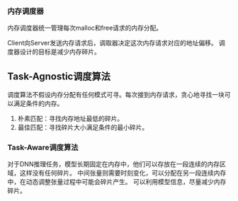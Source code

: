 ### 内存调度器
内存调度器统一管理每次malloc和free请求的内存分配。

Client向Server发送内存请求后，调取器决定这次内存请求对应的地址偏移。
调度器设计的目标是减少内存碎片。

## Task-Agnostic调度算法
调度算法不假设内存分配有任何模式可寻。每次接到内存请求，贪心地寻找一块可以满足条件的内存。
1. 朴素匹配：寻找内存地址最低的碎片。
2. 最佳匹配：寻找碎片大小满足条件的最小碎片。

### Task-Aware调度算法
对于DNN推理任务，模型长期固定在内存中，他们可以存放在一段连续的内存区域，这样没有任何碎片。
中间张量则需要时刻变化，可以分配在另一段连续内存中，在动态调整张量过程中可能会碎片产生。
可以利用模型信息，尽量减少内存碎片。

